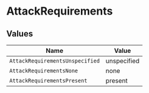 # AttackRequirements


## Values

| Name                            | Value                           |
| ------------------------------- | ------------------------------- |
| `AttackRequirementsUnspecified` | unspecified                     |
| `AttackRequirementsNone`        | none                            |
| `AttackRequirementsPresent`     | present                         |
